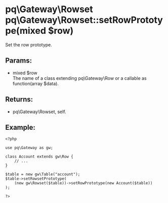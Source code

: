 # pq\Gateway\Rowset pq\Gateway\Rowset::setRowPrototype(mixed $row)

Set the row prototype.

## Params:

* mixed $row  
  The name of a class extending pq\Gateway\Row or a callable as function(array $data).

## Returns:

* pq\Gateway\Rowset, self.

## Example:

	<?php
	
	use pq\Gateway as gw;
	
	class Account extends gw\Row {
		// ...
	}
	
	$table = new gw\Table("account");
	$table->setRowsetPrototype(
		(new gw\Rowset($table))->setRowPrototype(new Account($table))
	);
	
	?>
